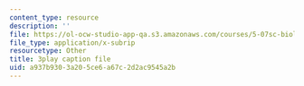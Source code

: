 ```yaml
---
content_type: resource
description: ''
file: https://ol-ocw-studio-app-qa.s3.amazonaws.com/courses/5-07sc-biological-chemistry-i-fall-2013/a937b9303a205ce6a67c2d2ac9545a2b_61ZVXmh6ae0.vtt
file_type: application/x-subrip
resourcetype: Other
title: 3play caption file
uid: a937b930-3a20-5ce6-a67c-2d2ac9545a2b
---
```

